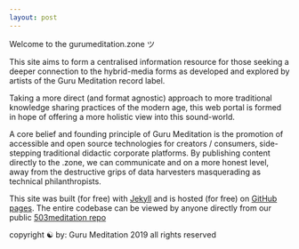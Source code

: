 ```yaml
---
layout: post
---
```


Welcome to the gurumeditation.zone ツ

This site aims to form a centralised information resource for those seeking a deeper connection to the hybrid-media forms as developed and explored by artists of the Guru Meditation record label.

Taking a more direct (and format agnostic) approach to more traditional knowledge sharing practices of the modern age, this web portal is formed in hope of offering a more holistic view into this sound-world.

A core belief and founding principle of Guru Meditation is the promotion of accessible and open source technologies for creators / consumers, side-stepping traditional didactic corporate platforms. By publishing content directly to the .zone, we can communicate and on a more honest level, away from the destructive grips of data harvesters masquerading as technical philanthropists.

This site was built (for free) with <a href="https://jekyllrb.com/">Jekyll</a> and is hosted (for free) on <a href="https://pages.github.com/">GitHub pages</a>. The entire codebase can be viewed by anyone directly from our public <a href="https://github.com/503meditation/helloworld">503meditation repo</a>

<div class="footer">
copyright ☯ by:
Guru Meditation
2019
all rights reserved
</div>
